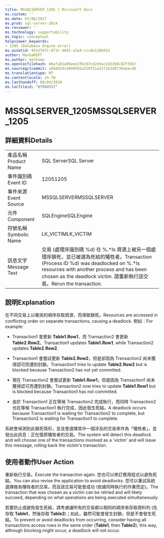 ```yaml
---
title: MSSQLSERVER_1205 | Microsoft Docs
ms.custom: ''
ms.date: 03/06/2017
ms.prod: sql-server-2014
ms.reviewer: ''
ms.technology: supportability
ms.topic: conceptual
helpviewer_keywords:
- 1205 (Database Engine error)
ms.assetid: 9fe3f67c-df3c-4642-a3a4-ccc0e138b632
author: MashaMSFT
ms.author: mathoma
ms.openlocfilehash: b6afa81a05eea37bc67cd2e9ac2433b6c82f35b7
ms.sourcegitcommit: ad4d92dce894592a259721a1571b1d8736abacdb
ms.translationtype: MT
ms.contentlocale: zh-TW
ms.lasthandoff: 08/04/2020
ms.locfileid: "87584557"
---
```

# <a name="mssqlserver_1205"></a><span data-ttu-id="8a8d6-102">MSSQLSERVER_1205</span><span class="sxs-lookup"><span data-stu-id="8a8d6-102">MSSQLSERVER_1205</span></span>
    
## <a name="details"></a><span data-ttu-id="8a8d6-103">詳細資料</span><span class="sxs-lookup"><span data-stu-id="8a8d6-103">Details</span></span>  
  
|||  
|-|-|  
|<span data-ttu-id="8a8d6-104">產品名稱</span><span class="sxs-lookup"><span data-stu-id="8a8d6-104">Product Name</span></span>|<span data-ttu-id="8a8d6-105">SQL Server</span><span class="sxs-lookup"><span data-stu-id="8a8d6-105">SQL Server</span></span>|  
|<span data-ttu-id="8a8d6-106">事件識別碼</span><span class="sxs-lookup"><span data-stu-id="8a8d6-106">Event ID</span></span>|<span data-ttu-id="8a8d6-107">1205</span><span class="sxs-lookup"><span data-stu-id="8a8d6-107">1205</span></span>|  
|<span data-ttu-id="8a8d6-108">事件來源</span><span class="sxs-lookup"><span data-stu-id="8a8d6-108">Event Source</span></span>|<span data-ttu-id="8a8d6-109">MSSQLSERVER</span><span class="sxs-lookup"><span data-stu-id="8a8d6-109">MSSQLSERVER</span></span>|  
|<span data-ttu-id="8a8d6-110">元件</span><span class="sxs-lookup"><span data-stu-id="8a8d6-110">Component</span></span>|<span data-ttu-id="8a8d6-111">SQLEngine</span><span class="sxs-lookup"><span data-stu-id="8a8d6-111">SQLEngine</span></span>|  
|<span data-ttu-id="8a8d6-112">符號名稱</span><span class="sxs-lookup"><span data-stu-id="8a8d6-112">Symbolic Name</span></span>|<span data-ttu-id="8a8d6-113">LK_VICTIM</span><span class="sxs-lookup"><span data-stu-id="8a8d6-113">LK_VICTIM</span></span>|  
|<span data-ttu-id="8a8d6-114">訊息文字</span><span class="sxs-lookup"><span data-stu-id="8a8d6-114">Message Text</span></span>|<span data-ttu-id="8a8d6-115">交易 (處理序識別碼 %d) 在 %.\*ls 資源上被另一個處理序鎖死，並已被選為死結的犧牲者。</span><span class="sxs-lookup"><span data-stu-id="8a8d6-115">Transaction (Process ID %d) was deadlocked on %.\*ls resources with another process and has been chosen as the deadlock victim.</span></span> <span data-ttu-id="8a8d6-116">請重新執行該交易。</span><span class="sxs-lookup"><span data-stu-id="8a8d6-116">Rerun the transaction.</span></span>|  
  
## <a name="explanation"></a><span data-ttu-id="8a8d6-117">說明</span><span class="sxs-lookup"><span data-stu-id="8a8d6-117">Explanation</span></span>  
 <span data-ttu-id="8a8d6-118">在不同交易上以衝突的順序存取資源，而導致鎖死。</span><span class="sxs-lookup"><span data-stu-id="8a8d6-118">Resources are accessed in conflicting order on separate transactions, causing a deadlock.</span></span> <span data-ttu-id="8a8d6-119">例如：</span><span class="sxs-lookup"><span data-stu-id="8a8d6-119">For example:</span></span>  
  
-   <span data-ttu-id="8a8d6-120">Transaction1 會更新 **Table1.Row1**，而 Transaction2 會更新 **Table2.Row2**。</span><span class="sxs-lookup"><span data-stu-id="8a8d6-120">Transaction1 updates **Table1.Row1**, while Transaction2 updates **Table2.Row2**.</span></span>  
  
-   <span data-ttu-id="8a8d6-121">Transaction1 會嘗試更新 **Table2.Row2**，但是卻因為 Transaction2 尚未獲得認可而遭到封鎖。</span><span class="sxs-lookup"><span data-stu-id="8a8d6-121">Transaction1 tries to update **Table2.Row2** but is blocked because Transaction2 has not yet committed.</span></span>  
  
-   <span data-ttu-id="8a8d6-122">現在 Transaction2 會嘗試更新 **Table1.Row1**，但是因為 Transaction1 尚未獲得認可而遭到封鎖。</span><span class="sxs-lookup"><span data-stu-id="8a8d6-122">Transaction2 now tries to update **Table1.Row1** but is blocked because Transaction1 has not committed.</span></span>  
  
-   <span data-ttu-id="8a8d6-123">由於 Transaction1 正在等候 Transaction2 完成執行，而同時 Transaction2 也在等候 Transaction1 執行完成，因此發生死結。</span><span class="sxs-lookup"><span data-stu-id="8a8d6-123">A deadlock occurs because Transaction1 is waiting for Transaction2 to complete, but Transaction2 is waiting for Transaction1 to complete.</span></span>  
  
 <span data-ttu-id="8a8d6-124">系統會偵測到此鎖死情形，並且會選擇其中一個涉及的交易來作為「犠牲者」，並發出此訊息：正在復原犧牲者的交易。</span><span class="sxs-lookup"><span data-stu-id="8a8d6-124">The system will detect this deadlock and will choose one of the transactions involved as a 'victim' and will issue this message, rolling back the victim's transaction.</span></span>  
  
## <a name="user-action"></a><span data-ttu-id="8a8d6-125">使用者動作</span><span class="sxs-lookup"><span data-stu-id="8a8d6-125">User Action</span></span>  
 <span data-ttu-id="8a8d6-126">重新執行交易。</span><span class="sxs-lookup"><span data-stu-id="8a8d6-126">Execute the transaction again.</span></span> <span data-ttu-id="8a8d6-127">您也可以修訂應用程式以避免死結。</span><span class="sxs-lookup"><span data-stu-id="8a8d6-127">You can also revise the application to avoid deadlocks.</span></span> <span data-ttu-id="8a8d6-128">您可以重試系統選擇做為犠牲者的交易，而且該交易可能會成功 (依據同時執行的作業而定)。</span><span class="sxs-lookup"><span data-stu-id="8a8d6-128">The transaction that was chosen as a victim can be retried and will likely succeed, depending on what operations are being executed simultaneously.</span></span>  
  
 <span data-ttu-id="8a8d6-129">若要防止或避免發生死結，請考慮讓所有的交易都以相同的順序來存取資料列 (先存取 **Table1**，然後存取 **Table2**)；如此，雖然可能會發生封鎖，但是不會發生死結。</span><span class="sxs-lookup"><span data-stu-id="8a8d6-129">To prevent or avoid deadlocks from occurring, consider having all transactions access rows in the same order (**Table1**, then **Table2**); this way, although blocking might occur, a deadlock will not occur.</span></span>  
  
  
